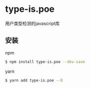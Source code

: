 # type-is.poe

用户类型检测的javascript库

## 安装

npm
```bash
$ npm install type-is.poe --dev-save
```

yarn
```bash
$ yarn add type-is.poe --D
```

